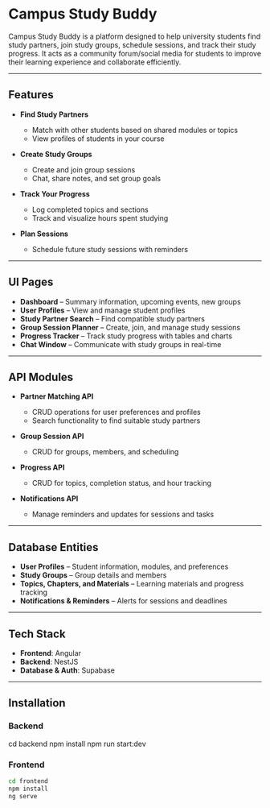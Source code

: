 # Campus Study Buddy

Campus Study Buddy is a platform designed to help university students find study partners, join study groups, schedule sessions, and track their study progress. It acts as a community forum/social media for students to improve their learning experience and collaborate efficiently.

---

## Features

- **Find Study Partners**
  - Match with other students based on shared modules or topics
  - View profiles of students in your course

- **Create Study Groups**
  - Create and join group sessions
  - Chat, share notes, and set group goals

- **Track Your Progress**
  - Log completed topics and sections
  - Track and visualize hours spent studying

- **Plan Sessions**
  - Schedule future study sessions with reminders

---

## UI Pages

- **Dashboard** – Summary information, upcoming events, new groups
- **User Profiles** – View and manage student profiles
- **Study Partner Search** – Find compatible study partners
- **Group Session Planner** – Create, join, and manage study sessions
- **Progress Tracker** – Track study progress with tables and charts
- **Chat Window** – Communicate with study groups in real-time

---

## API Modules

- **Partner Matching API**
  - CRUD operations for user preferences and profiles
  - Search functionality to find suitable study partners

- **Group Session API**
  - CRUD for groups, members, and scheduling

- **Progress API**
  - CRUD for topics, completion status, and hour tracking

- **Notifications API**
  - Manage reminders and updates for sessions and tasks

---

## Database Entities

- **User Profiles** – Student information, modules, and preferences
- **Study Groups** – Group details and members
- **Topics, Chapters, and Materials** – Learning materials and progress tracking
- **Notifications & Reminders** – Alerts for sessions and deadlines

---

## Tech Stack

- **Frontend**: Angular
- **Backend**: NestJS
- **Database & Auth**: Supabase

---

## Installation

### Backend
cd backend
npm install
npm run start:dev

### Frontend

```bash
cd frontend
npm install
ng serve


